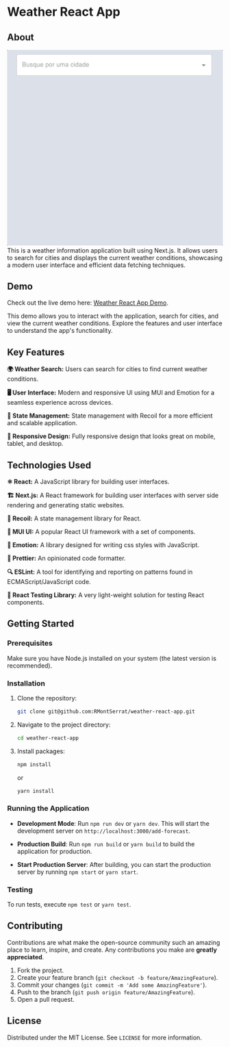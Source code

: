 # Weather React App

## About
![](https://raw.githubusercontent.com/RMontSerrat/weather-react-app/main/public/demo.gif)
This is a weather information application built using Next.js. It allows users to search for cities and displays the current weather conditions, showcasing a modern user interface and efficient data fetching techniques.

## Demo
Check out the live demo here: [Weather React App Demo](https://rmontserrat.github.io/weather-react-app/add-forecast).

This demo allows you to interact with the application, search for cities, and view the current weather conditions. Explore the features and user interface to understand the app's functionality.

## Key Features
 **🌍 Weather Search:** Users can search for cities to find current weather conditions.

 **🖥 User Interface:** Modern and responsive UI using MUI and Emotion for a seamless experience across devices.

 **🔄 State Management:** State management with Recoil for a more efficient and scalable application.

 **📱 Responsive Design:** Fully responsive design that looks great on mobile, tablet, and desktop.


## Technologies Used
 **⚛️ React:** A JavaScript library for building user interfaces.
 
 **🏗 Next.js:** A React framework for building user interfaces with server side rendering and generating static websites.

 **🔄 Recoil:** A state management library for React.

 **🎨 MUI UI:** A popular React UI framework with a set of components.

 **💅 Emotion:** A library designed for writing css styles with JavaScript.

 **🧹 Prettier:** An opinionated code formatter.

 **🔍 ESLint:** A tool for identifying and reporting on patterns found in ECMAScript/JavaScript code.

 **🧪 React Testing Library:** A very light-weight solution for testing React components.
 

## Getting Started

### Prerequisites
Make sure you have Node.js installed on your system (the latest version is recommended).

### Installation
1. Clone the repository:
   ```sh
   git clone git@github.com:RMontSerrat/weather-react-app.git
   ```

2. Navigate to the project directory:
   ```sh
   cd weather-react-app
   ```

3. Install packages:
   ```sh
   npm install
   ```

   or

   ```sh
   yarn install
   ```

### Running the Application

- **Development Mode**:
Run `npm run dev` or `yarn dev`. This will start the development server on `http://localhost:3000/add-forecast`.

- **Production Build**:
Run `npm run build` or `yarn build` to build the application for production.

- **Start Production Server**:
After building, you can start the production server by running `npm start` or `yarn start`.

### Testing
To run tests, execute `npm test` or `yarn test`.


## Contributing
Contributions are what make the open-source community such an amazing place to learn, inspire, and create. Any contributions you make are **greatly appreciated**.

1. Fork the project.
2. Create your feature branch (`git checkout -b feature/AmazingFeature`).
3. Commit your changes (`git commit -m 'Add some AmazingFeature'`).
4. Push to the branch (`git push origin feature/AmazingFeature`).
5. Open a pull request.

## License
Distributed under the MIT License. See `LICENSE` for more information.



